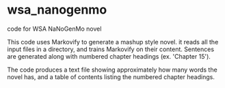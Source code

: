 # wsa_nanogenmo
code for WSA NaNoGenMo novel

This code uses Markovify to generate a mashup style novel. it reads all the input files in a directory, and trains Markovify on their content. Sentences are generated along with numbered chapter headings (ex. 'Chapter 15').

The code produces a text file showing approximately how many words the novel has, and a table of contents listing the numbered chapter headings. 

